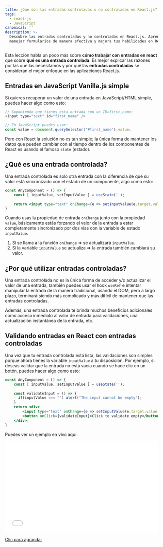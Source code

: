 ```yaml
---
title: ¿Qué son las entradas controladas o no controladas en React.js?
tags:
  - react-js
  - JavaScript
canonical: ''
description: >-
  Descubre las entradas controladas y no controladas en React.js. Aprende a
  manejar formularios de manera efectiva y mejora tus habilidades en React.
---
```

Esta lección habla un poco más sobre **cómo trabajar con entradas en react** que sobre **qué es una entrada controlada**. Es mejor explicar las razones por las que las necesitamos y por qué las **entradas controladas** se consideran el mejor enfoque en las aplicaciones React.js.

## Entradas en JavaScript Vanilla.js simple

Si quieres recuperar un valor de una entrada en JavaScript/HTML simple, puedes hacer algo como esto:

```js
// Suponiendo que tienes esta entrada con un ID=first_name:
<input type="text" id="first_name" /> 

// En JavaScript puedes usar:
const value = document.querySelector('#first_name').value;
```

Pero con React la solución no es tan simple; la única forma de mantener los datos que pueden cambiar con el tiempo dentro de los componentes de React es usando el famoso `state` (estado).

## ¿Qué es una entrada controlada?

Una entrada controlada es solo otra entrada con la diferencia de que su valor está sincronizado con el estado de un componente, algo como esto:

```jsx
const AnyComponent = () => {
    const [ inputValue, setInputValue ] = useState('');
    
    return <input type="text" onChange={e => setInputValue(e.target.value)} value={inputValue} />
}
```

Cuando usas la propiedad de entrada `onChange` junto con la propiedad `value`, básicamente estás forzando el valor de la entrada a estar completamente sincronizado por dos vías con la variable de estado `inputValue`. 

1. Si se llama a la función `onChange` => se actualizará `inputValue`.
2. Si la variable `inputValue` se actualiza => la entrada también cambiará su valor.

## ¿Por qué utilizar entradas controladas?

Una entrada controlada no es la única forma de acceder y/o actualizar el valor de una entrada, también puedes usar el hook `useRef` e intentar manipular la entrada de la manera tradicional, usando el DOM, pero a largo plazo, terminará siendo más complicado y más difícil de mantener que las entradas controladas.

Además, una entrada controlada te brinda muchos beneficios adicionales como acceso inmediato al valor de entrada para validaciones, una actualización instantánea de la entrada, etc.

## Validando entradas en React con entradas controladas

Una vez que tu entrada controlada está lista, las validaciones son simples porque ahora tienes la variable `inputValue` a tu disposición. Por ejemplo, si deseas validar que la entrada no está vacía cuando se hace clic en un botón, puedes hacer algo como esto:

```jsx
const AnyComponent = () => {
    const [ inputValue, setInputValue ] = useState('');
    
    const validateInput = () => {
      if(inputValue === "") alert("The input cannot be empty");
    }
    return <div>
        <input type="text" onChange={e => setInputValue(e.target.value)} value={inputValue} />
        <button onClick={validateInput}>Click to validate empty</button>
    </div>;
}
```

Puedes ver un ejemplo en vivo aquí:

<iframe width="100%" height="300" src="//jsfiddle.net/BreatheCode/yjcwozed/embedded/js,result/dark/" allowfullscreen="allowfullscreen" allowpaymentrequest frameborder="0"></iframe>

[Clic para agrandar](https://jsfiddle.net/BreatheCode/yjcwozed/)
